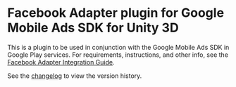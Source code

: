 # Facebook Adapter plugin for Google Mobile Ads SDK for Unity 3D

This is a plugin to be used in conjunction with the Google Mobile Ads SDK in
Google Play services. For requirements, instructions, and other info, see the
[Facebook Adapter Integration Guide](https://developers.google.com/admob/unity/mediation/facebook).

See the [changelog](https://developers.google.com/admob/unity/mediation/facebook#facebook-unity-mediation-plugin-changelog)
to view the version history.
